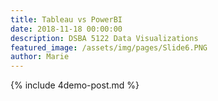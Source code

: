 ```yaml
---
title: Tableau vs PowerBI
date: 2018-11-18 00:00:00
description: DSBA 5122 Data Visualizations
featured_image: /assets/img/pages/Slide6.PNG
author: Marie
---
```


{% include 4demo-post.md %}
